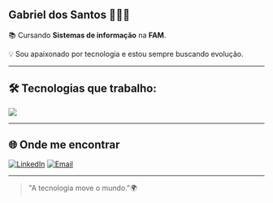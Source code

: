 ## Gabriel dos Santos 👨🏽‍💻

📚 Cursando **Sistemas de informação** na **FAM**.

💡 Sou apaixonado por tecnologia e estou sempre buscando evolução.

---

## 🛠️ Tecnologias que trabalho:

<div style="display: flex; flex-wrap: wrap; gap: 6px;">

<img src="https://skillicons.dev/icons?i=html,css,js,mysql,java,python"/>

</div>

---

## 🌐 Onde me encontrar

[![LinkedIn](https://img.shields.io/badge/LinkedIn-0077B5?style=for-the-badge&logo=linkedin&logoColor=white)](https://www.linkedin.com/in/gabriel-dos-santos-909386292/)
[![Email](https://img.shields.io/badge/Email-EA4335?style=for-the-badge&logo=gmail&logoColor=white)](mailto:gabriel.t.santos06@gmail.com)

---

> "A tecnologia move o mundo."🌍
